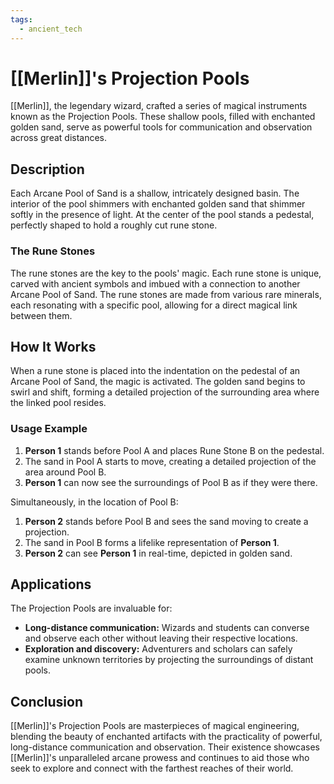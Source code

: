 ```yaml
---
tags:
  - ancient_tech
---
```

# [[Merlin]]'s Projection Pools

[[Merlin]], the legendary wizard, crafted a series of magical instruments known as the Projection Pools. These shallow pools, filled with enchanted golden sand, serve as powerful tools for communication and observation across great distances.

## Description

Each Arcane Pool of Sand is a shallow, intricately designed basin. The interior of the pool shimmers with enchanted golden sand that shimmer softly in the presence of light. At the center of the pool stands a pedestal, perfectly shaped to hold a roughly cut rune stone. 

### The Rune Stones

The rune stones are the key to the pools' magic. Each rune stone is unique, carved with ancient symbols and imbued with a connection to another Arcane Pool of Sand. The rune stones are made from various rare minerals, each resonating with a specific pool, allowing for a direct magical link between them.

## How It Works

When a rune stone is placed into the indentation on the pedestal of an Arcane Pool of Sand, the magic is activated. The golden sand begins to swirl and shift, forming a detailed projection of the surrounding area where the linked pool resides.

### Usage Example

1. **Person 1** stands before Pool A and places Rune Stone B on the pedestal.
2. The sand in Pool A starts to move, creating a detailed projection of the area around Pool B.
3. **Person 1** can now see the surroundings of Pool B as if they were there.

Simultaneously, in the location of Pool B:

1. **Person 2** stands before Pool B and sees the sand moving to create a projection.
2. The sand in Pool B forms a lifelike representation of **Person 1**.
3. **Person 2** can see **Person 1** in real-time, depicted in golden sand.

## Applications

The Projection Pools are invaluable for:

- **Long-distance communication:** Wizards and students can converse and observe each other without leaving their respective locations.
- **Exploration and discovery:** Adventurers and scholars can safely examine unknown territories by projecting the surroundings of distant pools.

## Conclusion

[[Merlin]]'s Projection Pools are masterpieces of magical engineering, blending the beauty of enchanted artifacts with the practicality of powerful, long-distance communication and observation. Their existence showcases [[Merlin]]'s unparalleled arcane prowess and continues to aid those who seek to explore and connect with the farthest reaches of their world.